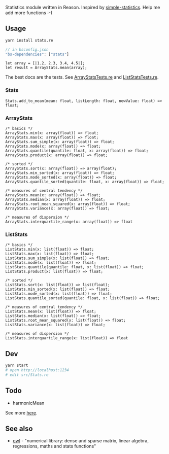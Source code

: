 Statistics module written in Reason. Inspired by [simple-statistics](https://github.com/simple-statistics/simple-statistics). Help me add more functions :-)

## Usage

```bash
yarn install stats.re
```

```javascript
// in bsconfig.json
"bs-dependencies": ["stats"]
```

```
let array = [|1.2, 2.3, 3.4, 4.5|];
let result = ArrayStats.mean(array);
```

The best docs are the tests. See [ArrayStatsTests.re](https://github.com/aaronshaf/stats.re/blob/master/src/ArrayStatsTests.re) and [ListStatsTests.re](https://github.com/aaronshaf/stats.re/blob/master/src/ListStatsTests.re).

### Stats

```reason
Stats.add_to_mean(mean: float, listLength: float, newValue: float) => float;
```

### ArrayStats

```reason
/* basics */
ArrayStats.min(x: array(float)) => float;
ArrayStats.max(x: array(float)) => float;
ArrayStats.sum_simple(x: array(float)) => float;
ArrayStats.mode(x: array(float)) => float;
ArrayStats.quantile(quantile: float, x: array(float)) => float;
ArrayStats.product(x: array(float)) => float;

/* sorted */
ArrayStats.sort(x: array(float)) => array(float);
ArrayStats.min_sorted(x: array(float)) => float;
ArrayStats.mode_sorted(x: array(float)) => float;
ArrayStats.quantile_sorted(quantile: float, x: array(float)) => float;

/* measures of central tendency */
ArrayStats.mean(x: array(float)) => float;
ArrayStats.median(x: array(float)) => float;
ArrayStats.root_mean_squared(x: array(float)) => float;
ArrayStats.variance(x: array(float)) => float;

/* measures of dispersion */
ArrayStats.interquartile_range(x: array(float)) => float
```

### ListStats

```reason
/* basics */
ListStats.min(x: list(float)) => float;
ListStats.max(x: list(float)) => float;
ListStats.sum_simple(x: list(float)) => float;
ListStats.mode(x: list(float)) => float;
ListStats.quantile(quantile: float, x: list(float)) => float;
ListStats.product(x: list(float)) => float;

/* sorted */
ListStats.sort(x: list(float)) => list(float);
ListStats.min_sorted(x: list(float)) => float;
ListStats.mode_sorted(x: list(float)) => float;
ListStats.quantile_sorted(quantile: float, x: list(float)) => float;

/* measures of central tendency */
ListStats.mean(x: list(float)) => float;
ListStats.median(x: list(float)) => float;
ListStats.root_mean_squared(x: list(float)) => float;
ListStats.variance(x: list(float)) => float;

/* measures of dispersion */
ListStats.interquartile_range(x: list(float)) => float
```

## Dev

```bash
yarn start
# open http://localhost:1234
# edit src/Stats.re
```

## Todo

* harmonicMean

See more [here](https://simplestatistics.org/docs/).

## See also

* [owl](https://github.com/ryanrhymes/owl) - "numerical library: dense and sparse matrix, linear algebra, regressions, maths and stats functions"
